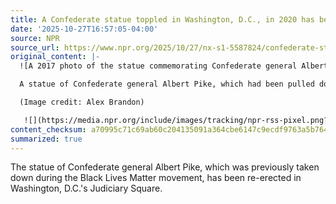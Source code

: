 ```yaml
---
title: A Confederate statue toppled in Washington, D.C., in 2020 has been reinstalled
date: '2025-10-27T16:57:05-04:00'
source: NPR
source_url: https://www.npr.org/2025/10/27/nx-s1-5587824/confederate-statue-albert-pike-trump
original_content: |-
  ![A 2017 photo of the statue commemorating Confederate general Albert Pike in Washington, D.C.](https://npr.brightspotcdn.com/dims3/default/strip/false/crop/5472x3648+0+0/resize/5472x3648!/?url=http%3A%2F%2Fnpr-brightspot.s3.amazonaws.com%2Ff1%2F2e%2F631c5efa4a27b51b2bc84c7ff525%2Fap25217510371940.jpg)

  A statue of Confederate general Albert Pike, which had been pulled down during the Black Lives Matter movement, has been put back up in Washington, D.C.'s Judiciary Square.

  (Image credit: Alex Brandon)

   ![](https://media.npr.org/include/images/tracking/npr-rss-pixel.png?story=nx-s1-5587824)
content_checksum: a70995c71c69ab60c204135091a364cbe6147c9ecdf9763a5b764d8a95b67349
summarized: true
---
```


The statue of Confederate general Albert Pike, which was previously taken down during the Black Lives Matter movement, has been re-erected in Washington, D.C.'s Judiciary Square.